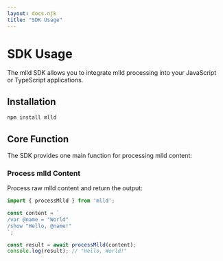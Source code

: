 ```yaml
---
layout: docs.njk
title: "SDK Usage"
---
```


# SDK Usage

The mlld SDK allows you to integrate mlld processing into your JavaScript or TypeScript applications.

## Installation

```bash
npm install mlld
```

## Core Function

The SDK provides one main function for processing mlld content:

### Process mlld Content

Process raw mlld content and return the output:

```typescript
import { processMlld } from 'mlld';

const content = `
/var @name = "World"
/show "Hello, @name!"
`;

const result = await processMlld(content);
console.log(result); // "Hello, World!"
```
